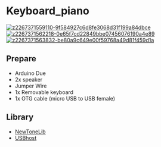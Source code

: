 # Keyboard_piano
<a href='https://postimg.cc/rD39rFb6' target='_blank'><img src='https://i.postimg.cc/rD39rFb6/z2267371559110-9f584927c6d8fe3068d31f199a84dbce.jpg' border='0' alt='z2267371559110-9f584927c6d8fe3068d31f199a84dbce'/></a>
<a href='https://postimg.cc/QVmkqqPJ' target='_blank'><img src='https://i.postimg.cc/QVmkqqPJ/z2267371562218-0e65f7cd22849bbe07456076190a4e89.jpg' border='0' alt='z2267371562218-0e65f7cd22849bbe07456076190a4e89'/></a>
<a href='https://postimg.cc/bdmknwD6' target='_blank'><img src='https://i.postimg.cc/bdmknwD6/z2267371563832-be80a9c649e00f59768a49d81f459d1a.jpg' border='0' alt='z2267371563832-be80a9c649e00f59768a49d81f459d1a'/></a>
## Prepare
- Arduino Due
- 2x speaker
- Jumper Wire
- 1x Removable keyboard
- 1x OTG cable (micro USB to USB female)
## Library
- [NewToneLib](https://github.com/YordanYordanovGIT/NewToneLib)
- [USBhost](https://github.com/arduino-libraries/USBHost)

